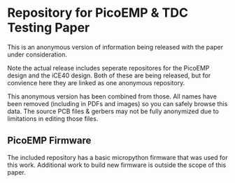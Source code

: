 # Repository for PicoEMP & TDC Testing Paper

This is an anonymous version of information being released with the paper under consideration.

Note the actual release includes seperate repositores for the PicoEMP design and the iCE40 design. Both of these are being released, but for convience here they are linked as one anonymous repository.

This anonymous version has been combined from those. All names have been removed (including in PDFs and images) so you can safely browse this data. The source PCB files & gerbers may not be fully anonymized due to limitations in editing those files.

## PicoEMP Firmware

The included repository has a basic micropython firmware that was used for this work. Additional work to build new firmware is outside the scope of this paper.

